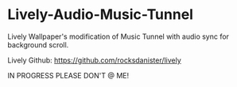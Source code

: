 # Lively-Audio-Music-Tunnel
Lively Wallpaper's modification of Music Tunnel with audio sync for background scroll. 

Lively Github: https://github.com/rocksdanister/lively

IN PROGRESS PLEASE DON'T @ ME!

